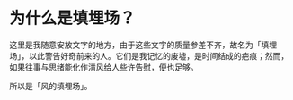 # 为什么是填埋场？

这里是我随意安放文字的地方，由于这些文字的质量参差不齐，故名为「填埋场」，以此警告好奇前来的人。它们是我记忆的废墟，是时间结成的疤痕；然而，如果往事与思绪能化作清风给人些许告慰，便也足够。

所以是「风的填埋场」。